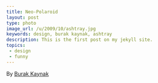 ```yaml
---
title: Neo-Polaroid
layout: post
type: photo
image_url: /u/2009/10/ashtray.jpg
keywords: design, burak kaynak, ashtray
description: This is the first post on my jekyll site.
topics:
 - design
 - funny
---
```


By [Burak Kaynak][1]

[1]:http://www.burakkaynak.com/works/fire-alarmashtray/
